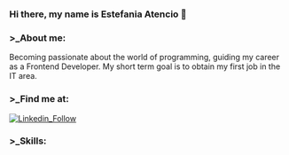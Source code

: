 ### Hi there, my name is Estefania Atencio 💫

<!--
**niadevel/niadevel** is a ✨ _special_ ✨ repository because its `README.md` (this file) appears on your GitHub profile
-->
### >_About me:

Becoming passionate about the world of programming, guiding my career as a Frontend Developer. My short term goal is to obtain my first job in the IT area.

### >_Find me at:
[![Linkedin_Follow](https://images.vexels.com/media/users/3/140687/isolated/preview/f705441ceeb70b9920ce6c37d80f5603-linkedin-icono-redondo-distorsionado.png)](https://ar.linkedin.com/in/estefania-atencioramirez)

### >_Skills:
